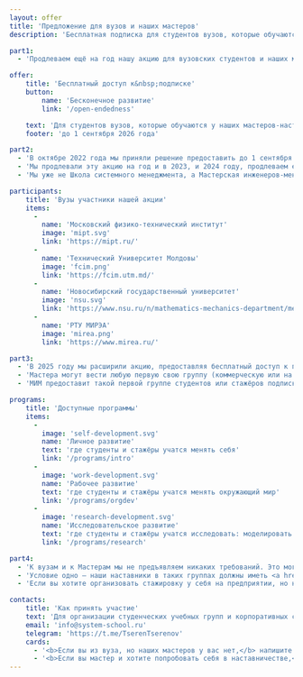 ```yaml
---
layout: offer
title: 'Предложение для вузов и наших мастеров'
description: 'Бесплатная подписка для студентов вузов, которые обучаются у наших мастеров-наставников, являющимися преподавателями этих вузов.'

part1:
  - 'Продлеваем ещё на год нашу акцию для вузовских студентов и наших мастеров, которые имеют вкус к наставничеству и преподают в вузе или которые хотят провести свою первую корпоративную группу на своём предприятии.'

offer:
    title: 'Бесплатный доступ к&nbsp;подписке'
    button:
        name: 'Бесконечное развитие'
        link: '/open-endedness'

    text: 'Для студентов вузов, которые обучаются у наших мастеров-наставников, являющимися преподавателями этих вузов.'
    footer: 'до 1 сентября 2026 года'

part2:
  - 'В октябре 2022 года мы приняли решение предоставить до 1 сентября 2023 года бесплатный доступ ко всем нашим онлайн-курсам (подписка <a href="/open-endedness">«Бесконечное развитие»</a>) для студентов вузов, которые обучаются у наших мастеров-наставников, которые являются преподавателями этих вузов.'
  - 'Мы продлевали эту акцию на год и в 2023, и 2024 году, продлеваем её и на четвёртый год – до&nbsp;1&nbsp;сентября 2026 года.'
  - 'Мы уже не Школа системного менеджмента, а Мастерская инженеров-менеджеров, и у нас не онлайн-курсы, а руководства с заданиями. Но для студентов это всё равно будет образование: они будут получать универсальное знание, естественнонаучное и инженерное мировоззрение, которое поможет им лучше и быстрее ориентироваться в мире, где всё больше и больше приходится сотрудничать не только с людьми, но и с AI-агентами. Наши руководства вполне соответствуют этой ситуации.'

participants:
    title: 'Вузы участники нашей акции'
    items:
      -
        name: 'Московский физико-технический институт'
        image: 'mipt.svg'
        link: 'https://mipt.ru/'
      -
        name: 'Технический Университет Молдовы'
        image: 'fcim.png'
        link: 'https://fcim.utm.md/'
      -
        name: 'Новосибирский государственный университет'
        image: 'nsu.svg'
        link: 'https://www.nsu.ru/n/mathematics-mechanics-department/media/news/3652128/'
      -
        name: 'РТУ МИРЭА'
        image: 'mirea.png'
        link: 'https://www.mirea.ru/'

part3:
  - 'В 2025 году мы расширили акцию, предоставляя бесплатный доступ к подписке <a href="/open-endedness">«Бесконечное развитие»</a> не только студентам вузов, но и любым стажёрам наших мастеров-наставников.'
  - 'Мастера могут вести любую первую свою группу (коммерческую или на своем предприятии), не беспокоясь за доступ студентов или стажёров к заданиям курсов, а также организацию своей работы по проверке выполнения заданий.'
  - 'МИМ предоставит такой первой группе студентов или стажёров подписку бесплатно. Мы хотим стимулировать наших Мастеров попробовать наставническую деятельность, тем более, что любой руководитель должен уметь учить своих сотрудников.'

programs:
    title: 'Доступные программы'
    items:
      -
        image: 'self-development.svg'
        name: 'Личное развитие'
        text: 'где студенты и стажёры учатся менять себя'
        link: '/programs/intro'
      -
        image: 'work-development.svg'
        name: 'Рабочее развитие'
        text: 'где студенты и стажёры учатся менять окружающий мир'
        link: '/programs/orgdev'
      -
        image: 'research-development.svg'
        name: 'Исследовательское развитие'
        text: 'где студенты и стажёры учатся исследовать: моделировать и себя, и окружающий мир'
        link: '/programs/research'

part4:
  - 'К вузам и к Мастерам мы не предъявляем никаких требований. Это могут быть любые вузы мира или любые группы Мастеров, нам не надо предъявлять даже подписанные договора или как-то ссылаться на МИМ.'
  - 'Условие одно – наши наставники в таких группах должны иметь <a href="/qualification">квалификацию</a> не ниже Мастера. Если вы инженер-менеджер, преподаёте в вузе и хотите участвовать в акции, то можете получить квалификацию мастера, доложив публично ваш опыт использования мышления и действия по методам из наших руководств в ваших проектах оргразвития.'
  - 'Если вы хотите организовать стажировку у себя на предприятии, но не хотите лично заниматься наставничеством и вести разборы/review ситуаций ваших стажёров (это нормально: не все, кто поднял в МИМ квалификацию, имеет вкус к наставничеству, некоторые предпочитают просто работать), то вы можете обратиться к МИМ по поводу корпоративной стажировки, но это уже будет платно.'

contacts:
    title: 'Как принять участие'
    text: 'Для организации студенческих учебных групп и корпоративных стажировок по акции (или без) обращайтесь на почту или пишите в Телеграм.'
    email: 'info@system-school.ru'
    telegram: 'https://t.me/TserenTserenov'
    cards:
      - '<b>Если вы из вуза, но наших мастеров у вас нет,</b> напишите нам: возможно, что кто-то из наших мастеров захочет провести по нашим руководствам курс для ваших студентов.'
      - '<b>Если вы мастер и хотите попробовать себя в наставничестве,</b> напишите, и вы получите бесплатный доступ для ваших студентов к подписке «Бесконечное развитие», а сами получите удобный интерфейс наставника в Aisystant.'
---
```

